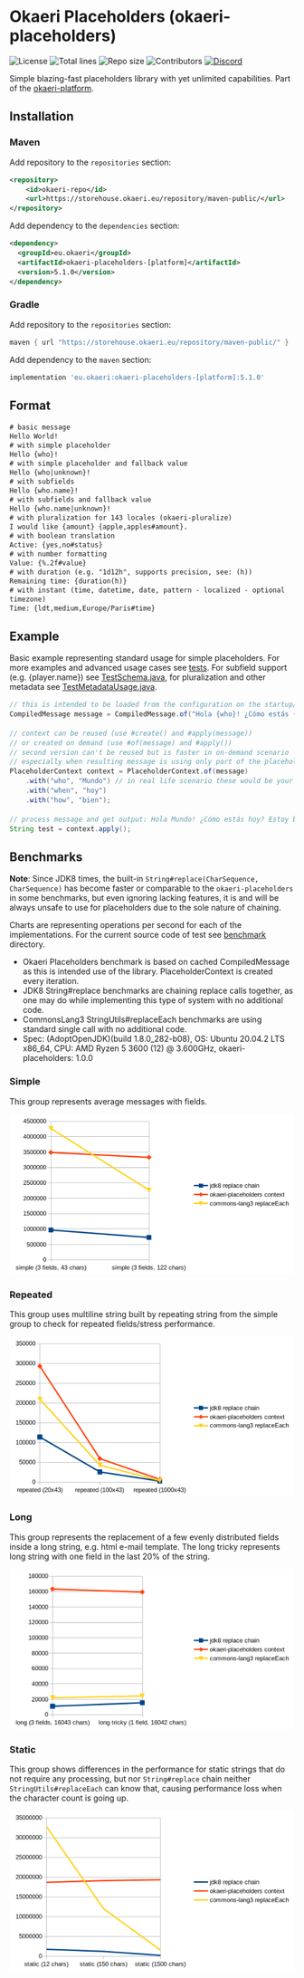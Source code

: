 # Okaeri Placeholders (okaeri-placeholders)

![License](https://img.shields.io/github/license/OkaeriPoland/okaeri-placeholders)
![Total lines](https://img.shields.io/tokei/lines/github/OkaeriPoland/okaeri-placeholders)
![Repo size](https://img.shields.io/github/repo-size/OkaeriPoland/okaeri-placeholders)
![Contributors](https://img.shields.io/github/contributors/OkaeriPoland/okaeri-placeholders)
[![Discord](https://img.shields.io/discord/589089838200913930)](https://discord.gg/hASN5eX)

Simple blazing-fast placeholders library with yet unlimited capabilities. Part of the [okaeri-platform](https://github.com/OkaeriPoland/okaeri-platform).

## Installation

### Maven

Add repository to the `repositories` section:

```xml
<repository>
    <id>okaeri-repo</id>
    <url>https://storehouse.okaeri.eu/repository/maven-public/</url>
</repository>
```

Add dependency to the `dependencies` section:

```xml
<dependency>
  <groupId>eu.okaeri</groupId>
  <artifactId>okaeri-placeholders-[platform]</artifactId>
  <version>5.1.0</version>
</dependency>
```

### Gradle

Add repository to the `repositories` section:

```groovy
maven { url "https://storehouse.okaeri.eu/repository/maven-public/" }
```

Add dependency to the `maven` section:

```groovy
implementation 'eu.okaeri:okaeri-placeholders-[platform]:5.1.0'
```

## Format

```console
# basic message
Hello World!
# with simple placeholder
Hello {who}!
# with simple placeholder and fallback value
Hello {who|unknown}!
# with subfields
Hello {who.name}!
# with subfields and fallback value
Hello {who.name|unknown}!
# with pluralization for 143 locales (okaeri-pluralize)
I would like {amount} {apple,apples#amount}.
# with boolean translation
Active: {yes,no#status}
# with number formatting
Value: {%.2f#value}
# with duration (e.g. "1d12h", supports precision, see: (h))
Remaining time: {duration(h)}
# with instant (time, datetime, date, pattern - localized - optional timezone)
Time: {ldt,medium,Europe/Paris#time}
```

## Example

Basic example representing standard usage for simple placeholders. For more examples and advanced usage cases
see [tests](https://github.com/OkaeriPoland/okaeri-placeholders/tree/master/core/src/test/java/eu/okaeri/placeholderstest). For subfield support (e.g. {player.name})
see [TestSchema.java](https://github.com/OkaeriPoland/okaeri-placeholders/blob/master/core/src/test/java/eu/okaeri/placeholderstest/schema/TestSchema.java), for pluralization and other metadata
see [TestMetadataUsage.java](https://github.com/OkaeriPoland/okaeri-placeholders/blob/master/core/src/test/java/eu/okaeri/placeholderstest/TestMetadataUsage.java).

```java
// this is intended to be loaded from the configuration on the startup/cached and stored compiled
CompiledMessage message = CompiledMessage.of("Hola {who}! ¿Cómo estás {when}? Estoy {how}.");

// context can be reused (use #create() and #apply(message)) 
// or created on demand (use #of(message) and #apply())
// second version can't be reused but is faster in on-demand scenario
// especially when resulting message is using only part of the placeholders
PlaceholderContext context = PlaceholderContext.of(message)
    .with("who", "Mundo") // in real life scenario these would be your variables
    .with("when", "hoy")
    .with("how", "bien");

// process message and get output: Hola Mundo! ¿Cómo estás hoy? Estoy bien.
String test = context.apply();
```

## Benchmarks

**Note**: Since JDK8 times, the built-in `String#replace(CharSequence, CharSequence)` has become faster or comparable to the `okaeri-placeholders` in some benchmarks,
but even ignoring lacking features, it is and will be always unsafe to use for placeholders due to the sole nature of chaining.

Charts are representing operations per second for each of the implementations. For the current source code of test
see [benchmark](https://github.com/OkaeriPoland/okaeri-placeholders/tree/master/benchmark) directory.

- Okaeri Placeholders benchmark is based on cached CompiledMessage as this is intended use of the library. PlaceholderContext is created every iteration.
- JDK8 String#replace benchmarks are chaining replace calls together, as one may do while implementing this type of system with no additional code.
- CommonsLang3 StringUtils#replaceEach benchmarks are using standard single call with no additional code.
- Spec: (AdoptOpenJDK)(build 1.8.0_282-b08), OS: Ubuntu 20.04.2 LTS x86_64, CPU: AMD Ryzen 5 3600 (12) @ 3.600GHz, okaeri-placeholders: 1.0.0

### Simple

This group represents average messages with fields.

![](benchmark/results/1.0.0/simple.png)

### Repeated

This group uses multiline string built by repeating string from the simple group to check for repeated fields/stress performance.

![](benchmark/results/1.0.0/repeated.png)

### Long

This group represents the replacement of a few evenly distributed fields inside a long string, e.g. html e-mail template. The long tricky represents long string with one field in the last 20% of the
string.

![](benchmark/results/1.0.0/long.png)

### Static

This group shows differences in the performance for static strings that do not require any processing, but nor `String#replace` chain neither `StringUtils#replaceEach` can know that, causing
performance loss when the character count is going up.

![](benchmark/results/1.0.0/static.png)
